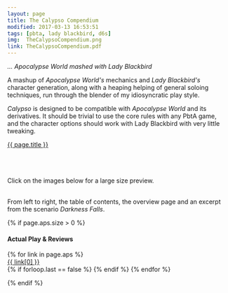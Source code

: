 ```yaml
---
layout: page
title: The Calypso Compendium
modified: 2017-03-13 16:53:51
tags: [pbta, lady blackbird, d6s]
img:  TheCalypsoCompendium.png
link: TheCalypsoCompendium.pdf
---
```


*... Apocalypse World mashed with Lady Blackbird*

A mashup of *Apocalypse World's* mechanics and *Lady Blackbird's* character generation, along with a heaping helping of general soloing techniques, run through the blender of my idiosyncratic play style.

*Calypso* is designed to be compatible with *Apocalypse World* and its derivatives. It should be trivial to use the core rules with any PbtA game, and the character options should work with Lady Blackbird with very little tweaking.

<div class="img_row">
	<a href="{{ site.baseurl }}/pdf/{{ page.link }}"><img class="col three" src="{{ site.baseurl }}/img/{{ page.img}}" alt="" title="{{ page.title }}"/></a>
</div>
<div class="col three caption">
	<a href="{{ site.baseurl }}/pdf/{{ page.link }}">{{ page.title }}</a>
</div>

<br><br><br>
Click on the images below for a large size preview.

<div class="img_row">
	<a href="{{ site.baseurl }}/img/TheCalypsoCompendium_toc.png"><img class="col one" src="{{ site.baseurl }}/img/TheCalypsoCompendium_toc.png" alt="" title="Table of Contents"/></a>
	<a href="{{ site.baseurl }}/img/TheCalypsoCompendium_s1.png"><img class="col one" src="{{ site.baseurl }}/img/TheCalypsoCompendium_s1.png" alt="" title="Overview"/></a>
	<a href="{{ site.baseurl }}/img/TheCalypsoCompendium_x1.png"><img class="col one" src="{{ site.baseurl }}/img/TheCalypsoCompendium_x1.png" alt="" title="Scenario Excerpt"/></a>
</div>
<div class="col three caption">
	From left to right, the table of contents, the overview page and an excerpt from the scenario <i>Darkness Falls</i>.
</div>

{% if page.aps.size > 0 %}

<h4>Actual Play & Reviews</h4>

<p></p>

<div>
	<ul style='padding-left: 0px; display: inline; list-style-type: none;'>
		{% for link in page.aps %}
			<li><a href="{{ link[1] }}">{{ link[0] }}</a></li>
			{% if forloop.last == false %}
	  	<i class="fa fa-ellipsis-v" aria-hidden="true"></i>
			{% endif %}
		{% endfor %}
	</ul>
</div>

{% endif %}
